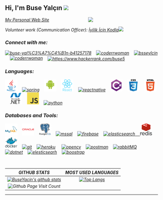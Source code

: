 <h2> Hi, I'm Buse Yalçın  <img src="https://media.giphy.com/media/mGcNjsfWAjY5AEZNw6/giphy.gif" width="50"></h2>

<img align='right' src="https://media.giphy.com/media/ieyl9zmCjO4b4t6qoY/giphy.gif" width="230">

<p><em><a href="https://buse5.github.io/">My Personal Web Site</a></br>

Volunteer work (Communication Officer): <a href="https://www.iyilikicinkodla.com/">İyilik İçin Kodla</a><img src="https://media.giphy.com/media/WUlplcMpOCEmTGBtBW/giphy.gif" width="30"> 

<h3>Connect with me:</h3>

<p>
<a href="https://www.linkedin.com/in/buse-yal%C3%A7%C4%B1n-b41257178/" target="_blank"><img alt="buse-yal%C3%A7%C4%B1n-b41257178" src="https://raw.githubusercontent.com/rahuldkjain/github-profile-readme-generator/master/src/images/icons/Social/linked-in-alt.svg" style="height:40px; width:40px" /></a>&nbsp; &nbsp;
<a href="https://www.instagram.com/coderrwoman/" target="blank"><img alt="coderrwoman" src="https://raw.githubusercontent.com/rahuldkjain/github-profile-readme-generator/master/src/images/icons/Social/instagram.svg" style="height:40px; width:40px" /></a>&nbsp; 
&nbsp; 
<a href="https://bsseylcin.medium.com/" target="blank"><img alt="bsseylcin" src="https://raw.githubusercontent.com/rahuldkjain/github-profile-readme-generator/master/src/images/icons/Social/medium.svg" style="height:40px; width:40px" /></a>&nbsp; 
&nbsp; 
<a href="https://stackoverflow.com/users/14570742/buse-yal%c3%a7%c4%b1n" target="blank"><img alt="coderrwoman" src="https://raw.githubusercontent.com/rahuldkjain/github-profile-readme-generator/master/src/images/icons/Social/stack-overflow.svg" style="height:40px; width:40px" /></a>&nbsp; 
&nbsp; 
<a href="https://www.hackerrank.com/buse5" target="blank"><img align="center" src="https://raw.githubusercontent.com/rahuldkjain/github-profile-readme-generator/master/src/images/icons/Social/hackerrank.svg" alt="https://www.hackerrank.com/buse5" height="30" width="40" /></a>
</p> 

<h3>Languages:</h3>

<p>
<a href="https://www.java.com" target="_blank"><img alt="java" src="https://raw.githubusercontent.com/devicons/devicon/master/icons/java/java-original.svg" style="height:40px; width:40px" /></a>&nbsp;&nbsp;&nbsp;
<a href="https://spring.io/" target="_blank"><img alt="spring" src="https://www.vectorlogo.zone/logos/springio/springio-icon.svg" style="height:40px; width:40px" /></a>&nbsp;&nbsp;&nbsp;
<a href="https://developer.android.com" target="_blank"><img alt="android" src="https://raw.githubusercontent.com/devicons/devicon/master/icons/android/android-original-wordmark.svg" style="height:40px; width:40px" /></a>&nbsp;&nbsp;&nbsp;
  <a href="https://reactjs.org/" target="_blank"><img alt="react" src="https://raw.githubusercontent.com/devicons/devicon/master/icons/react/react-original-wordmark.svg" style="height:40px; width:40px" /></a>&nbsp;&nbsp;&nbsp;
<a href="https://reactnative.dev/" target="_blank"><img alt="reactnative" src="https://reactnative.dev/img/header_logo.svg" style="height:40px; width:40px" /></a>&nbsp;&nbsp;&nbsp;
<a href="https://www.w3schools.com/cs/" target="_blank"><img alt="csharp" src="https://raw.githubusercontent.com/devicons/devicon/master/icons/csharp/csharp-original.svg" style="height:40px; width:40px" /></a>&nbsp;&nbsp;&nbsp;
<a href="https://www.w3schools.com/css/" target="_blank"><img alt="css3" src="https://raw.githubusercontent.com/devicons/devicon/master/icons/css3/css3-original-wordmark.svg" style="height:40px; width:40px" /></a>&nbsp;&nbsp;&nbsp;
<a href="https://www.w3.org/html/" target="_blank"><img alt="html5" src="https://raw.githubusercontent.com/devicons/devicon/master/icons/html5/html5-original-wordmark.svg" style="height:40px; width:40px" /></a>&nbsp;&nbsp;&nbsp;
<a href="https://dotnet.microsoft.com/" target="_blank"><img alt="dotnet" src="https://raw.githubusercontent.com/devicons/devicon/master/icons/dot-net/dot-net-original-wordmark.svg" style="height:40px; width:40px" /></a>&nbsp;&nbsp;&nbsp;
<a href="https://developer.mozilla.org/en-US/docs/Web/JavaScript" target="_blank"><img alt="javascript" src="https://raw.githubusercontent.com/devicons/devicon/master/icons/javascript/javascript-original.svg" style="height:40px; width:40px" /></a>&nbsp;&nbsp;&nbsp;
<a href="https://www.python.org/" target="_blank"><img alt="python" src="https://raw.githubusercontent.com/rahuldkjain/github-profile-readme-generator/master/src/images/icons/ProgrammingLanguages/python.svg" style="height:40px; width:40px" /></a>&nbsp;&nbsp;&nbsp;
</p>


<h3>Databases and Tools:</h3>

<p>
<a href="https://www.mysql.com/" target="_blank"><img alt="mysql" src="https://raw.githubusercontent.com/devicons/devicon/master/icons/mysql/mysql-original-wordmark.svg" style="height:40px; width:40px" /></a>&nbsp;&nbsp;&nbsp;
<a href="https://www.oracle.com/" target="_blank"><img alt="oracle" src="https://raw.githubusercontent.com/devicons/devicon/master/icons/oracle/oracle-original.svg" style="height:40px; width:40px" /></a>&nbsp;&nbsp;&nbsp;  
<a href="https://www.postgresql.org" target="_blank"><img alt="postgresql" src="https://raw.githubusercontent.com/devicons/devicon/master/icons/postgresql/postgresql-original-wordmark.svg" style="height:40px; width:40px" /></a>&nbsp; &nbsp;
<a href="https://www.microsoft.com/en-us/sql-server" target="_blank"><img alt="mssql" src="https://www.svgrepo.com/show/303229/microsoft-sql-server-logo.svg" style="height:40px; width:40px" /></a>&nbsp;&nbsp;&nbsp;
<a href="https://firebase.google.com/" target="_blank"><img alt="firebase" src="https://www.vectorlogo.zone/logos/firebase/firebase-icon.svg" style="height:40px; width:40px" /></a>&nbsp;&nbsp;&nbsp;
 <a href="https://www.elastic.co" target="_blank" rel="noreferrer"> <img src="https://www.vectorlogo.zone/logos/elastic/elastic-icon.svg" alt="elasticsearch" width="40" height="40"/>&nbsp;&nbsp;&nbsp;
<a href="https://redis.io" target="_blank"><img alt="redis" src="https://raw.githubusercontent.com/devicons/devicon/master/icons/redis/redis-original-wordmark.svg" style="height:40px; width:40px" /></a>&nbsp;&nbsp;&nbsp;
<a href="https://www.docker.com/" target="_blank"><img alt="docker" src="https://raw.githubusercontent.com/devicons/devicon/master/icons/docker/docker-original-wordmark.svg" style="height:40px; width:40px" /></a>&nbsp;&nbsp;&nbsp;
<a href="https://git-scm.com/" target="_blank"><img alt="git" src="https://www.vectorlogo.zone/logos/git-scm/git-scm-icon.svg" style="height:40px; width:40px" /></a>&nbsp;&nbsp;&nbsp;
 <a href="https://heroku.com" target="_blank"><img alt="heroku" src="https://www.vectorlogo.zone/logos/heroku/heroku-icon.svg" style="height:40px; width:40px" /></a>&nbsp; &nbsp;&nbsp;
<a href="https://opencv.org/" target="_blank"><img alt="opencv" src="https://upload.wikimedia.org/wikipedia/commons/3/32/OpenCV_Logo_with_text_svg_version.svg" style="height:40px; width:40px" /></a>&nbsp;&nbsp;&nbsp;
<a href="https://postman.com" target="_blank"><img alt="postman" src="https://www.vectorlogo.zone/logos/getpostman/getpostman-icon.svg" style="height:40px; width:40px" /></a>&nbsp;&nbsp;&nbsp;
<a href="https://www.rabbitmq.com" target="_blank"><img alt="rabbitMQ" src="https://www.vectorlogo.zone/logos/rabbitmq/rabbitmq-icon.svg" style="height:40px; width:40px" /></a>&nbsp;&nbsp;&nbsp;
<a href="https://dotnet.microsoft.com/en-us/download/dotnet-framework" target="_blank"><img alt="dotnet" src="https://raw.githubusercontent.com/rahuldkjain/github-profile-readme-generator/master/src/images/icons/Framework/dotnet.svg" style="height:40px; width:40px" /></a>&nbsp;&nbsp;&nbsp;
<a href="https://www.elastic.co/?ultron=B-Stack-Trials-EMEA-S-BMM&gambit=Stack-Core&blade=adwords-s&hulk=paid&Device=c&thor=elasticsearch&gclid=CjwKCAiA24SPBhB0EiwAjBgkhop9awdEmCvz9jczQaPoq8B6iUG6egfvTPGvc_XD-AhDpq6iBI0GsBoClBUQAvD_BwE" target="_blank"><img alt="elesticsearh" src="https://brandslogos.com/wp-content/uploads/images/large/elastic-elasticsearch-logo-vector.svg" style="height:40px; width:40px" /></a>&nbsp;&nbsp;&nbsp;
<a href="https://getbootstrap.com/" target="_blank"><img alt="boostrap" src="https://raw.githubusercontent.com/rahuldkjain/github-profile-readme-generator/master/src/images/icons/FrontendDevelopment/bootstrap.svg" style="height:40px; width:40px" /></a>&nbsp;&nbsp;&nbsp;
</p>
<p>&nbsp;</p>

|GITHUB STATS|MOST USED LANGUAGES|
|:---:|:---:|
|[![BuseYacin's github stats](https://github-readme-stats.vercel.app/api?username=Buse5&count_private=true&show_icons=true&theme=tokyonight)](https://github.com/Buse5/github-readme-stats)|[![Top Langs](https://github-readme-stats.vercel.app/api/top-langs/?username=Buse5&hide=Rich%20Text%20Format,scheme,xml,shell,yaml,haml,php,json,css,sass,scss,javascript,vim%20script&langs_count=10&&exclude_repo=blueprintcode-scalatra-wip-temp-example-2018-02-01,blueprintcode-react-wip-temp-example-2018-02-01,javascript-playground-wip-temp-examples&layout=compact&theme=tokyonight)](https://github.com/Buse5/github-readme-stats)|
|![Github Page Visit Count](https://komarev.com/ghpvc/?username=Buse5)||

---
